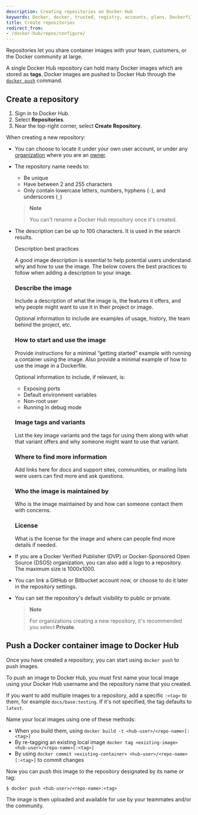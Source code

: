 ```yaml
---
description: Creating repositories on Docker Hub
keywords: Docker, docker, trusted, registry, accounts, plans, Dockerfile, Docker Hub, webhooks, docs, documentation, manage, repos
title: Create repositories
redirect_from:
- /docker-hub/repos/configure/
---
```


Repositories let you share container images with your team,
customers, or the Docker community at large.

A single Docker Hub repository can hold many Docker images which are stored as **tags**. Docker images are pushed to Docker Hub through the [`docker push`](/engine/reference/commandline/push/)
command.

## Create a repository

1. Sign in to Docker Hub.
2. Select **Repositories**.
3. Near the top-right corner, select **Create Repository**.

When creating a new repository:

- You can choose to locate it under your own user account, or under any
  [organization](../../docker-hub/orgs.md) where you are an [owner](../manage-a-team.md#the-owners-team).
- The repository name needs to:
    - Be unique 
    - Have between 2 and 255 characters
    - Only contain lowercase letters, numbers, hyphens (`-`), and underscores (`_`)

  > **Note**
  >
  > You can't rename a Docker Hub repository once it's created.

- The description can be up to 100 characters. It is used in the search results.

  <div class="panel panel-default">
    <div class="panel-heading collapsed" data-toggle="collapse" data-target="#collapseSample1" style="cursor: pointer">
    Description best practices
    <i class="chevron fa fa-fw"></i></div>
    <div class="collapse block" id="collapseSample1">
      <p>A good image description is essential to help potential users understand why and how to use the image. The below covers the best practices to follow when adding a description to your image.</p>
      <h3>Describe the image</h3>
      <p>Include a description of what the image is, the features it offers, and why people might want to use it in their project or image.</p>
      <p>Optional information to include are examples of usage, history, the team behind the project, etc.</p>
      <h3>How to start and use the image</h3>
      <p>Provide instructions for a minimal “getting started” example with running a container using the image. Also provide a minimal example of how to use the image in a Dockerfile.</p>
      <p>Optional information to include, if relevant, is:</p>
      <ul>
      <li>Exposing ports</li>
      <li>Default environment variables</li>
      <li>Non-root user</li>
      <li>Running in debug mode</li>
      </ul>
      <h3>Image tags and variants</h3>
      <p>List the key image variants and the tags for using them along with what that variant offers and why someone might want to use that variant.</p>
      <h3>Where to find more information</h3>
      <p>Add links here for docs and support sites, communities, or mailing lists were users can find more and ask questions.</p>
      <h3>Who the image is maintained by</h3>
      <p>Who is the image maintained by and how can someone contact them with concerns.</p>
      <h3>License</h3>
      <p>What is the license for the image and where can people find more details if needed.</p>
    </div>

- If you are a Docker Verified Publisher (DVP) or Docker-Sponsored Open Source (DSOS) organization, you can also add a logo to a repository. The maximum size is 1000x1000.
- You can link a GitHub or Bitbucket account now, or choose to do it later in
  the repository settings.
- You can set the repository's default visibility to public or private.

  > **Note**
  >
  > For organizations creating a new repository, it's recommended you select **Private**.

## Push a Docker container image to Docker Hub

Once you have created a repository, you can start using `docker push` to push
images.

To push an image to Docker Hub, you must first name your local image using your
Docker Hub username and the repository name that you created.

If you want to add multiple images to a repository, add a specific `:<tag>` to them, for example `docs/base:testing`. If it's not specified, the tag defaults to `latest`.

Name your local images using one of these methods:

- When you build them, using `docker build -t <hub-user>/<repo-name>[:<tag>]`
- By re-tagging an existing local image `docker tag <existing-image> <hub-user>/<repo-name>[:<tag>]`
- By using `docker commit <existing-container> <hub-user>/<repo-name>[:<tag>]` to commit changes

Now you can push this image to the repository designated by its name or tag:

```console
$ docker push <hub-user>/<repo-name>:<tag>
```

The image is then uploaded and available for use by your teammates and/or the community.